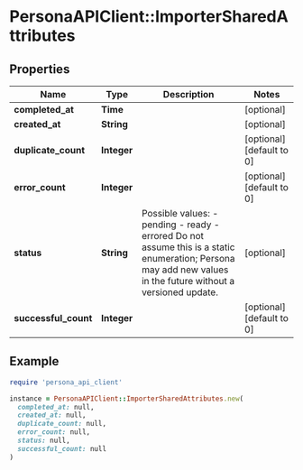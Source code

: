 # PersonaAPIClient::ImporterSharedAttributes

## Properties

| Name | Type | Description | Notes |
| ---- | ---- | ----------- | ----- |
| **completed_at** | **Time** |  | [optional] |
| **created_at** | **String** |  | [optional] |
| **duplicate_count** | **Integer** |  | [optional][default to 0] |
| **error_count** | **Integer** |  | [optional][default to 0] |
| **status** | **String** | Possible values: - pending - ready - errored  Do not assume this is a static enumeration; Persona may add new values in the future without a versioned update. | [optional] |
| **successful_count** | **Integer** |  | [optional][default to 0] |

## Example

```ruby
require 'persona_api_client'

instance = PersonaAPIClient::ImporterSharedAttributes.new(
  completed_at: null,
  created_at: null,
  duplicate_count: null,
  error_count: null,
  status: null,
  successful_count: null
)
```

